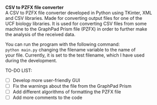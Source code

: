 **CSV to PZFX file converter**  
A CSV to PZFX file converter developed in Python using TKinter, XML  
and  CSV libraries. Made for converting output files for one of the  
UCF biology libraries. It is used for converting CSV files from some  
machine to the GraphPad Prism file (PZFX) in order to further make  
the analysis of the received data. 

You can run the program with the following command:  
`python main.py` changing the filename variable to the name of  
your file. Currently, it is set to the test filename, which I have used  
during the development.

TO-DO LIST:
- [ ] Develop more user-friendly GUI
- [ ] Fix the warnings about the file from the GraphPad Prism
- [ ] Add different algorithms of formatting the PZFX file
- [ ] Add more comments to the code